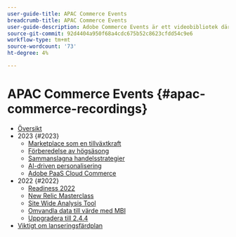 ```yaml
---
user-guide-title: APAC Commerce Events
breadcrumb-title: APAC Commerce Events
user-guide-description: Adobe Commerce Events är ett videobibliotek där experter och kollegor har delat med sig av sina tankar och idéer om hur man använder Adobe Commerce.
source-git-commit: 92d4404a950f68a4cdc675b52c8623cfdd54c9e6
workflow-type: tm+mt
source-wordcount: '73'
ht-degree: 4%

---
```



# APAC Commerce Events {#apac-commerce-recordings}

+ [Översikt](overview.md)
+ 2023 {#2023}
   + [Marketplace som en tillväxtkraft](2023/marketplaces.md)
   + [Förberedelse av högsäsong](2023/peak-season-prep.md)
   + [Sammanslagna handelsstrategier](2023/composable-commerce.md)
   + [AI-driven personalisering](2023/ai-personalisation.md)
   + [Adobe PaaS Cloud Commerce](2023/adobes-paas-cloud-commerce.md)
+ 2022 {#2022}
   + [Readiness 2022](2022/holiday.md)
   + [New Relic Masterclass](2022/new-relic.md)
   + [Site Wide Analysis Tool](2022/analysis-tool.md)
   + [Omvandla data till värde med MBI](2022/mbi.md)
   + [Uppgradera till 2.4.4](2022/upgrade.md)
+ [Viktigt om lanseringsfärdplan](release-highlights.md)

<!--+ Commerce Events {#commerce-events}
  + [Overview](commerce-events/overview.md)
  + 2022 {#2022}
    + [Top Tips and Tricks for Adobe Campaign Standard](customer-journeys/2022/tips-and-tricks.md)
    + [Develop and customize data models in Adobe [!DNL Campaign Classic]](customer-journeys/2022/data-models.md)

+ Data and insights {#commerce-release-updates}
  + [Overview](commerce-release-updates/overview.md)
  + 2022 {#2022}
    + [Innovations and trends](data-and-insights/2022/innovations.md)
    + [Sensei and Analysis Workspace](data-and-insights/2022/sensei.md)
    + [Personalize and automate with Adobe Target](data-and-insights/2022/personalize.md)
    + [Analytics and Target applications for Mobile and Apps](data-and-insights/2022/mobile-and-apps.md)
    + [Cross Device Analytics and Customer Journey Analytics](data-and-insights/2022/cross-device-analytics.md) -->